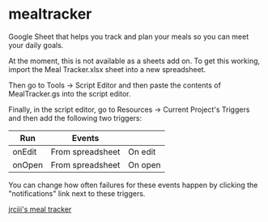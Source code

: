 # mealtracker
Google Sheet that helps you track and plan your meals so you can meet your daily goals.

At the moment, this is not available as a sheets add on.
To get this working, import the Meal Tracker.xlsx sheet into a new spreadsheet.

Then go to Tools -> Script Editor and then paste the contents of MealTracker.gs into the script editor.

Finally, in the script editor, go to Resources -> Current Project's Triggers and then add the following two triggers:

| Run    | Events           |         |
|--------|------------------|---------|
| onEdit | From spreadsheet | On edit |
| onOpen | From spreadsheet | On open |

You can change how often failures for these events happen by clicking the "notifications" link next to these triggers.

[jrciii's meal tracker](https://docs.google.com/spreadsheets/d/1LKBG1TOvgxSE58UwgxCAMFshzSjQd5FtKENLDglbqiQ/pubhtml)
